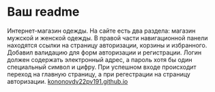 # Ваш readme

Интернет-магазин одежды. На сайте есть два раздела: магазин мужской и женской одежды. В правой части навигационной панели находятся ссылки на страницу авторизации, корзины и избранного. 
Добавил валидацию для форм авторизации и регистрации. Логин должен содержать электронный адрес, а пароль хотя бы один специальный символ и цифру. При успешном входе происходит переход на главную страницу, а при регестрации на страницу авторизации.
[kononovdv22pv191.github.io](https://kononovdv22pv191.github.io/)
